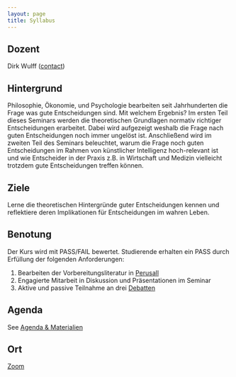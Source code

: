 ```yaml
---
layout: page
title: Syllabus
---
```


## Dozent
Dirk Wulff (<a href="mailto:dirk.wulff@unibas.ch">contact</a>)

## Hintergrund
Philosophie, Ökonomie, und Psychologie bearbeiten seit Jahrhunderten die Frage was gute Entscheidungen sind. Mit welchem Ergebnis? Im ersten Teil dieses Seminars werden die theoretischen Grundlagen normativ richtiger Entscheidungen erarbeitet. Dabei wird aufgezeigt weshalb die Frage nach guten Entscheidungen noch immer ungelöst ist. Anschließend wird im zweiten Teil des Seminars beleuchtet, warum die Frage noch guten Entscheidungen im Rahmen von künstlicher Intelligenz hoch-relevant ist und wie Entscheider in der Praxis z.B. in Wirtschaft und Medizin vielleicht trotzdem gute Entscheidungen treffen können.

## Ziele
Lerne die theoretischen Hintergründe guter Entscheidungen kennen und reflektiere deren Implikationen für Entscheidungen im wahren Leben.

## Benotung
Der Kurs wird mit PASS/FAIL bewertet. Studierende erhalten ein PASS durch Erfüllung der folgenden Anforderungen:
1. Bearbeiten der Vorbereitungsliteratur in <a href="menu/perusall">Perusall</a>
2. Engagierte Mitarbeit in Diskussion und Präsentationen im Seminar
3. Aktive und passive Teilnahme an drei <a href="menu/debatten">Debatten</a>

## Agenda
See <a href="">Agenda & Materialien</a>

## Ort
<a href="menu/zoom">Zoom</a>
